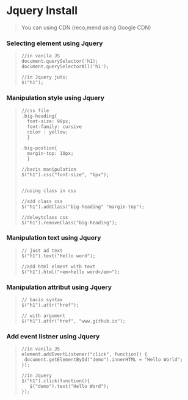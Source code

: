 # Jquery Install
> You can using CDN (reco,mend using Google CDN)

### Selecting element using Jquery
> ```
> //in vanila JS
> document.querySelector('h1);
> document.querySelectorAll('h1');
>
>//in Jquery juts:
>$("h1");
> ```


### Manipulation style using Jquery
> ```
> //css file
> .big-heading{
>   font-size: 90px;
>   font-family: cursive
>   color : yellow;
>   }
>
> .big-postion{
>   margin-top: 10px;
>   }
> ```
> ```
>//bacis manipulation
>$("h1").css("font-size", "6px");
>
>
>//using class in css
>
>//add class css
>$("h1").addClass("big-heading" "margin-top");
>
>//deleytclass css
>$("h1").removeClass("big-heading");
> ```

### Manipulation text using Jquery
> ```
>// just ad text
> $("h1").text("Hello word");
>
>//add html elment with text
>$("h1").html("<em>hello word</em>");
> ```

### Manipulation attribut using Jquery
> ```
>// bacis syntax
> $("h1").attr("href");
>
>// with argument
>$("h1").attr("href", "www.github.io");
> ```

### Add event listner using Jquery
> ```
>//in vanila JS
> element.addEventListener("click", function() {
>  document.getElementById("demo").innerHTML = "Hello World";
>});
>
>//in Jquery
> $("h1").click(function(){
>    $("demo").text("Hello Word");
> });
> ```